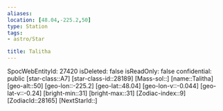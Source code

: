 ```yaml
---
aliases: 
location: [48.04,-225.2,50]
type: Station
tags:
- astro/Star

title: Talitha
---
```

SpocWebEntityId: 27420
isDeleted: false
isReadOnly: false
confidential: public
[star-class::A7]
[star-class-id::28189]
[Mass-sol::]
[name::Talitha]
[geo-alt::50]
[geo-lon::-225.2]
[geo-lat::48.04]
[geo-lon-v::-0.044]
[geo-lat-v::-0.24]
[bright-min::31]
[bright-max::31]
[Zodiac-index::9]
[ZodiacId::28165]
[NextStarId::]



